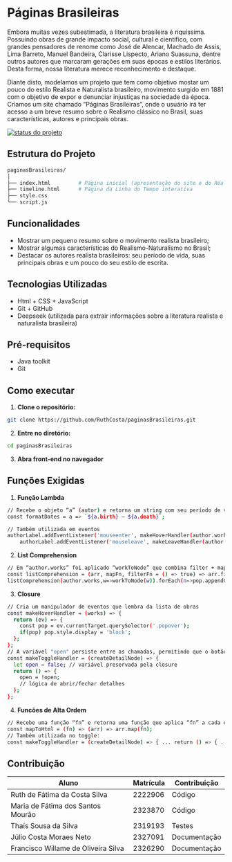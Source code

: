 # Páginas Brasileiras
Embora muitas vezes subestimada, a literatura brasileira é riquíssima. Possuindo obras de grande impacto social, cultural e científico, com grandes pensadores de renome como José de Alencar, Machado de Assis, Lima Barreto, Manuel Bandeira, Clarisse Lispecto, Ariano Suassuna, dentre outros autores que marcaram gerações em suas épocas e estilos literários. Desta forma, nossa literatura merece reconhecimento e destaque.

Diante disto, modelamos um projeto que tem como objetivo mostar um pouco do estilo Realista e Naturalista brasileiro, movimento surgido em 1881 com o objetivo de expor e denunciar injustiças na sociedade da época. Criamos um site chamado “Páginas Brasileiras”, onde o usuário irá ter acesso a um breve resumo sobre o Realismo clássico no Brasil, suas características, autores e principais obras.

[![status do projeto](https://img.shields.io/badge/Status-Em%20Desenvolvimento-green)](https://github.com/seu-usuario/seu-projeto)

## Estrutura do Projeto
```bash
paginasBrasileiras/
│
├── index.html         # Página inicial (apresentação do site e do Realismo)
├── timeline.html      # Página da Linha do Tempo interativa
├── style.css
└── script.js        
```
## Funcionalidades
- Mostrar um pequeno resumo sobre o movimento realista brasileiro;
- Mostrar algumas características do Realismo-Naturalismo no Brasil;
- Destacar os autores realista brasileiros: seu período de vida, suas principais obras e um pouco do seu estilo de escrita.

## Tecnologias Utilizadas
- Html + CSS + JavaScript
- Git + GitHub
- Deepseek (utilizada para extrair informações sobre a literatura realista e naturalista brasileira)

## Pré-requisitos
- Java toolkit
- Git

## Como executar
1. **Clone o repositório:**
```bash
git clone https://github.com/RuthCosta/paginasBrasileiras.git
```
2. **Entre no diretório:**
```bash
cd paginasBrasileiras
```
3. **Abra front-end no navegador**
## Funções Exigidas
1. **Função Lambda**
```bash
// Recebe o objeto “a” (autor) e retorna um string com seu período de vida.
const formatDates = a => `${a.birth} — ${a.death}`;

// Também utilizada em eventos
authorLabel.addEventListener('mouseenter', makeHoverHandler(author.works));
    authorLabel.addEventListener('mouseleave', makeLeaveHandler(author.works));
```
2. **List Comprehension**
```bash
// Em “author.works” foi aplicado “workToNode” que combina filter + map para simular uma list comprehension
const listComprehension = (arr, mapFn, filterFn = () => true) => arr.filter(filterFn).map(mapFn);
listComprehension(author.works,w=>workToNode(w)).forEach(n=>pop.appendChild(n));
```
3. **Closure**
```bash
// Cria um manipulador de eventos que lembra da lista de obras
const makeHoverHandler = (works) => {
  return (ev) => {
    const pop = ev.currentTarget.querySelector('.popover');
    if(pop) pop.style.display = 'block';
  };
};
// A variável "open" persiste entre as chamadas, permitindo que o botão alterne entre “Detalhes” e “Fechar”
const makeToggleHandler = (createDetailNode) => {
  let open = false; // variável preservada pela closure
  return () => {
    open = !open;
    // lógica de abrir/fechar detalhes
  };
};
```
4. **Funcões de Alta Ordem**
```bash
// Recebe uma função “fn” e retorna uma função que aplica “fn” a cada elemento do um array:
const mapToHtml = (fn) => (arr) => arr.map(fn);
// Também utilizada no toggle:
const makeToggleHandler = (createDetailNode) => { ... return () => { ... } };
```
## Contribuição
| Aluno | Matrícula | Contribuição |
|-------| --------- | ------------ |
| Ruth de Fátima da Costa Silva | 2222906 | Código |
| Maria de Fátima dos Santos Mourão | 2323870 | Código |
| Thaís Sousa da Silva | 2319193 | Testes |
| Júlio Costa Moraes Neto | 2327091 | Documentação |
| Francisco Willame de Oliveira Silva | 2326290 | Documentação |




